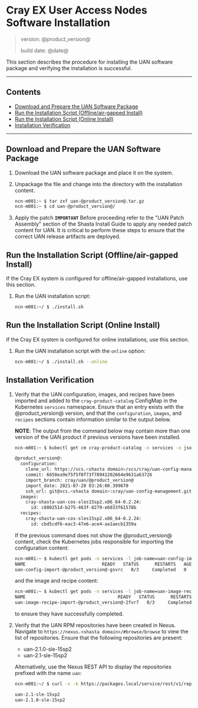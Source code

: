 # Cray EX User Access Nodes Software Installation

> version: @product_version@
>
> build date: @date@

This section describes the procedure for installing the UAN software package and
verifying the installation is successful.

---

## Contents

* [Download and Prepare the UAN Software Package](#prep)
* [Run the Installation Script (Offline/air-gapped Install)](#offline)
* [Run the Installation Script (Online Install)](#online)
* [Installation Verification](#verify)

---

<a name="prep"></a>
## Download and Prepare the UAN Software Package

1. Download the UAN software package and place it on the system.
2. Unpackage the file and change into the directory with the installation content.

    ```bash
    ncn-m001:~ $ tar zxf uan-@product_version@.tar.gz
    ncn-m001:~ $ cd uan-@product_version@/
    ```
3. Apply the patch
**`IMPORTANT`** Before proceeding refer to the "UAN Patch Assembly" section of the Shasta Install Guide 
to apply any needed patch content for UAN. It is critical to perform these steps to ensure that the correct
UAN release artifacts are deployed.
 
<a name="offline"></a>
## Run the Installation Script (Offline/air-gapped Install)

If the Cray EX system is configured for offline/air-gapped installations, use
this section.

1. Run the UAN installation script:

    ```bash
    ncn-m001:~/ $ ./install.sh
    ```

<a name="online"></a>
## Run the Installation Script (Online Install)

If the Cray EX system is configured for online installations, use this section.

1. Run the UAN installation script with the `online` option:

    ```bash
    ncn-m001:~/ $ ./install.sh --online
    ```

<a name="verify"></a>
## Installation Verification

1. Verify that the UAN configuration, images, and recipes have been imported and
   added to the `cray-product-catalog` ConfigMap in the Kubernetes `services`
   namespace. Ensure that an entry exists with the @product_version@ version,
   and that the `configuration`, `images`, and `recipes` sections contain
   information similar to the output below.

   **NOTE**: The output from the command below may contain more than one version
             of the UAN product if previous versions have been installed.

   ```bash
   ncn-m001:~ $ kubectl get cm cray-product-catalog -n services -o json | jq -r .data.uan

   @product_version@:
     configuration:
       clone_url: https://vcs.<shasta domain>/vcs/cray/uan-config-management.git
       commit: 6658ea9e75f5f0f73f78941202664e9631a63726
       import_branch: cray/uan/@product_version@
       import_date: 2021-07-28 03:26:00.399670
       ssh_url: git@vcs.<shasta domain>:cray/uan-config-management.git
     images:
       cray-shasta-uan-cos-sles15sp2.x86_64-0.2.24:
         id: c880251d-b275-463f-8279-e6033f61578b
     recipes:
       cray-shasta-uan-cos-sles15sp2.x86_64-0.2.24:
         id: cbd5cdf6-eac3-47e6-ace4-aa1aecb1359a
   ```

   If the previous command does not show the @product_version@ content, check
   the Kubernetes jobs responsible for importing the configuration content:

   ```bash
   ncn-m001:~ $ kubectl get pods -n services -l job-name=uan-config-import-@product_version@
   NAME                             READY   STATUS      RESTARTS   AGE
   uan-config-import-@product_version@-gsvrc   0/3     Completed   0          5m
   ```

   and the image and recipe content:

   ```bash
   ncn-m001:~ $ kubectl get pods -n services -l job-name=uan-image-recipe-import-@product_version@
   NAME                                   READY   STATUS      RESTARTS   AGE
   uan-image-recipe-import-@product_version@-2fvr7   0/3     Completed   0          6m
   ```

   to ensure they have successfully completed.

1. Verify that the UAN RPM repositories have been created in Nexus. Navigate to
   `https://nexus.<shasta domain>/#browse/browse` to view the list of
   repositories. Ensure that the following repositories are present:
   * uan-2.1.0-sle-15sp2
   * uan-2.1-sle-15sp2

   Alternatively, use the Nexus REST API to display the repositories prefixed
   with the name `uan`:

   ```bash
   ncn-m001:~/ $ curl -s -k https://packages.local/service/rest/v1/repositories | jq -r '.[] | select(.name | startswith("uan")) | .name'

   uan-2.1-sle-15sp2
   uan-2.1.0-sle-15sp2
   ```
